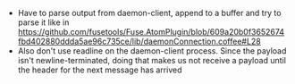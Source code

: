 - Have to parse output from daemon-client, append to a buffer and try to parse it like in https://github.com/fusetools/Fuse.AtomPlugin/blob/609a20b0f3652674fbd402880ddda5ae96c735ce/lib/daemonConnection.coffee#L28
- Also don't use readline on the daemon-client process. Since the payload isn't newline-terminated, doing that makes us not receive a payload until the header for the next message has arrived
